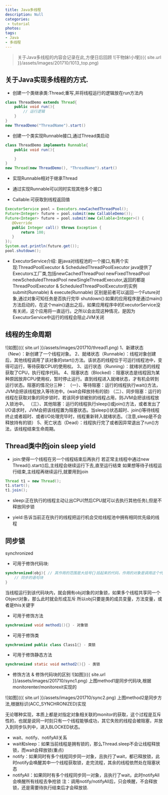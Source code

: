 ```yaml
---
title: Java多线程
description: Null
categories:
 - tutorial
photos:
tags:
- Java
- 多线程
---
```


> 关于Java多线程的内容会记录在此,方便日后回顾
![干物妹!小埋]({{ site.url }}/assets/images/201710/1013_top.png)

## 关于Java实现多线程的方式.
- 创建一个类继承类:Thread;重写,并将线程运行的逻辑放在run方法内
```java
class ThreadDemo extends Thread{
	public void run(){
		// 运行逻辑
	}
}
new ThreadDemo("ThreadName").start()
```

- 创建一个类实现Runnable接口,通过Thread类启动
```java
class ThreadDemo implements Runnable{
	public void run(){

	}
}
new Thread(new ThreadDemo(), "ThreadName").start()
```

- 实现Runnable相对于继承Thread
 - 通过实现Runnable可以同时实现其他多个接口

- Callable:可获取到线程返回值
 ```java
 ExecutorService pool = Executors.newCachedThreadPool();
 Future<Integer> future = pool.submit(new CallableDemo());
 Future<Integer> future = pool.submit(new Callable<Integer>() {
    @Override
    public Integer call() throws Exception {
        return 100;
    }
 });
 System.out.println(future.get());
 pool.shutdown();
 ```
 - ExecutorService介绍:
 是java对线程池的一个接口,有两个实现:ThreadPoolExecutor & ScheduledThreadPoolExecutor
 java提供了Executors工厂类,包括newCachedThreadPool newFixedThreadPool newScheduledThreadPool newSingleThreadExecutor,返回的都是ThreadPoolExecutor & ScheduledThreadPoolExecutor的实例
 submit(Runnable) & execute(Runnable) 区别是前者可以返回一个Future对象,通过对象可知任务是否执行完毕
 shutdown():如果的应用程序是通过main()方法启动的，在这个main()退出之后，如果应用程序中的ExecutorService没有关闭，这个应用将一直运行。之所以会出现这种情况，是因为ExecutorService中运行的线程会阻止JVM关闭

## 线程的生命周期
![如图]({{ site.url }}/assets/images/201710/thread1.png)
1、新建状态（New）：新创建了一个线程对象。
2、就绪状态（Runnable）：线程对象创建后，其他线程调用了该对象的start()方法。该状态的线程位于可运行线程池中，变得可运行，等待获取CPU的使用权。
3、运行状态（Running）：就绪状态的线程获取了CPU，执行程序代码。
4、阻塞状态（Blocked）：阻塞状态是线程因为某种原因放弃CPU使用权，暂时停止运行。直到线程进入就绪状态，才有机会转到运行状态。阻塞的情况分三种：
（一）、等待阻塞：运行的线程执行wait()方法，JVM会把该线程放入等待池中。(wait会释放持有的锁)
（二）、同步阻塞：运行的线程在获取对象的同步锁时，若该同步锁被别的线程占用，则JVM会把该线程放入锁池中。
（三）、其他阻塞：运行的线程执行sleep()或join()方法，或者发出了I/O请求时，JVM会把该线程置为阻塞状态。当sleep()状态超时、join()等待线程终止或者超时、或者I/O处理完毕时，线程重新转入就绪状态。（注意,sleep是不会释放持有的锁）
5、死亡状态（Dead）：线程执行完了或者因异常退出了run()方法，该线程结束生命周期。

## Thread类中的join sleep yield
- join:使得一个线程在另一个线程结束后再执行
若正常主线程中通过new Thread().start()后,主线程会继续运行下去,直至运行结束
如果想等待子线程运行结束,主线程再继续运行,就要用到join
```java
Thread t1 = new Thread();
t1.start();
t1.join();
```

- sleep:正在执行的线程主动让出CPU(然后CPU就可以去执行其他任务),但是不释放同步锁

- yield:告诉当前正在执行的线程把运行机会交给线程池中拥有相同优先级的线程

## 同步锁
synchronized
- 可用于修饰代码块:
```java
synchronized(obj){ // 其作用的范围是大括号{}括起来的代码，作用的对象是调用这个代码块的对象
	// 同步的语句块
}
```
当线程运行到该代码块内，就会拥有obj对象的对象锁，如果多个线程共享同一个Object对象，那么此时就会形成互斥
所以obj只要是类的成员变量，方法变量，或者是this关键字

- 可用于修饰方法
```java
synchronized void method1(){} - 对象锁
```

- 可用于修饰类
```java
synchronized public class Class1{} - 类锁
```

- 可用于修饰静态方法
```java
synchronized static void method2(){} - 类锁
```

- 修饰方法 & 修饰代码块的区别
![如图]({{ site.url }}/assets/images/201710/sync1.png)
上图method1是同步代码块,根据monitorenter/monitorexit实现的

![如图]({{ site.url }}/assets/images/201710/sync2.png)
上图method2是同步方法,根据标识(ACC_SYNCHRONIZED)实现

无论哪种实现，本质上都是对指定对象相关联的monitor的获取，这个过程是互斥性的，也就是说同一时刻只有一个线程能够成功，其它失败的线程会被阻塞，并放入到同步队列中，进入BLOCKED状态。

- wait、notify、notifyAll关系
 - wait和sleep：如果当前线程是拥有锁的，那么Thread.sleep不会让线程释放锁，而wait会释放锁(重点)
 - notify：如果同时有多个线程同步同一对象，且执行了wait，都已释放锁，此时notify会唤醒其中一个线程获取锁，走完流程，其余的线程依然处在阻塞状态
 - notifyAll：如果同时有多个线程同步同一对象，且执行了wait，此时notifyAll会唤醒所有线程去争抢锁
 注：调用notify/notifyAll后，只会唤醒，不会释放锁，还是需要待执行结束后才会释放锁.